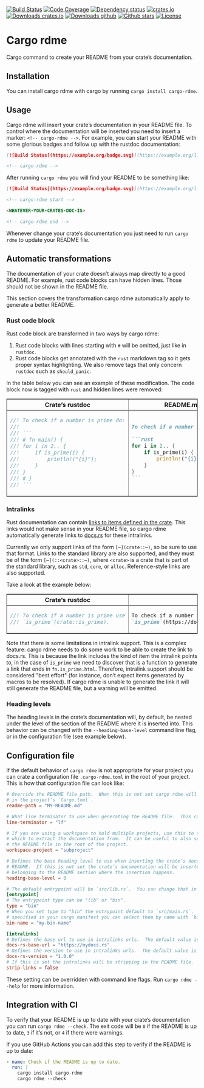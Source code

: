 [![Build Status](https://github.com/orium/cargo-rdme/workflows/CI/badge.svg)](https://github.com/orium/cargo-rdme/actions?query=workflow%3ACI)
[![Code Coverage](https://codecov.io/gh/orium/cargo-rdme/branch/main/graph/badge.svg)](https://codecov.io/gh/orium/cargo-rdme)
[![Dependency status](https://deps.rs/repo/github/orium/cargo-rdme/status.svg)](https://deps.rs/repo/github/orium/cargo-rdme)
[![crates.io](https://img.shields.io/crates/v/cargo-rdme.svg)](https://crates.io/crates/cargo-rdme)
[![Downloads crates.io](https://img.shields.io/crates/d/cargo-rdme.svg?label=crates.io%20downloads)](https://crates.io/crates/cargo-rdme)
[![Downloads github](https://img.shields.io/github/downloads/orium/cargo-rdme/total.svg?label=github%20downloads)](https://github.com/orium/cargo-rdme/releases)
[![Github stars](https://img.shields.io/github/stars/orium/cargo-rdme.svg?logo=github)](https://github.com/orium/cargo-rdme/stargazers)
[![License](https://img.shields.io/crates/l/cargo-rdme.svg)](./LICENSE.md)

# Cargo rdme

<!-- cargo-rdme start -->

Cargo command to create your README from your crate’s documentation.

## Installation

You can install cargo rdme with cargo by running `cargo install cargo-rdme`.

## Usage

Cargo rdme will insert your crate’s documentation in your README file.  To control where the
documentation will be inserted you need to insert a marker: `<!-- cargo-rdme -->`.  For example,
you can start your README with some glorious badges and follow up with the rustdoc
documentation:

```markdown
[![Build Status](https://example.org/badge.svg)](https://example.org/link-to-ci)

<!-- cargo-rdme -->
```

After running `cargo rdme` you will find your README to be something like:

```markdown
[![Build Status](https://example.org/badge.svg)](https://example.org/link-to-ci)

<!-- cargo-rdme start -->

<WHATEVER-YOUR-CRATES-DOC-IS>

<!-- cargo-rdme end -->
```

Whenever change your crate’s documentation you just need to run `cargo rdme` to update your
README file.

## Automatic transformations

The documentation of your crate doesn’t always map directly to a good README.  For example,
rust code blocks can have hidden lines.  Those should not be shown in the README file.

This section covers the transformation cargo rdme automatically apply to generate a better
README.

### Rust code block

Rust code block are transformed in two ways by cargo rdme:

1. Rust code blocks with lines starting with `#` will be omitted, just like in `rustdoc`.
2. Rust code blocks get annotated with the `rust` markdown tag so it gets proper syntax
   highlighting.  We also remove tags that only concern `rustdoc` such as `should_panic`.

In the table below you can see an example of these modification.  The code block now is
tagged with `rust` and hidden lines were removed:

<table border="1">
<col span="1" width="40%">
<col span="1" width="40%">
</colgroup>
<tr>
<th><center>Crate’s rustdoc</center></th>
<th><center>README.md</center></th>
<tr>
<tr>
<td>

```rust
//! To check if a number is prime do:
//!
//! ```
//! # fn main() {
//! for i in 2.. {
//!     if is_prime(i) {
//!         println!("{i}");
//!     }
//! }
//! # }
//! ```
```

</td>
<td>

````markdown
To check if a number is prime do:

```rust
for i in 2.. {
    if is_prime(i) {
        println!("{i}");
    }
}
```
````

</td>
</tr>
</table>

### Intralinks

Rust documentation can contain [links to items defined in the crate](https://doc.rust-lang.org/stable/rustdoc/linking-to-items-by-name.html).
This links would not make sense in your README file, so cargo rdme automatically generate
links to [docs.rs](https://docs.rs) for these intralinks.

Currently we only support links of the form `[⋯](crate::⋯)`, so be sure to use that format.
Links to the standard library are also supported, and they must be of the form
`[⋯](::<crate>::⋯)`, where `<crate>` is a crate that is part of the standard library, such as
`std`, `core`, or `alloc`.  Reference-style links are also supported.

Take a look at the example below:

<table border="1">
<col span="1" width="40%">
<col span="1" width="40%">
</colgroup>
<tr>
<th><center>Crate’s rustdoc</center></th>
<th><center>README.md</center></th>
<tr>
<tr>
<td>

```rust
//! To check if a number is prime use
//! `is_prime`(crate::is_prime).
```

</td>
<td>

```markdown
To check if a number is prime use
`is_prime`(https://docs.rs/prime/latest/prime/fn.is_prime.html).
```

</td>
</tr>
</table>

Note that there is some limitations in intralink support.  This is a complex feature: cargo rdme
needs to do some work to be able to create the link to docs.rs.  This is because the link
includes the kind of item the intralink points to, in the case of `is_prime` we need to discover
that is a function to generate a link that ends in `fn.is_prime.html`.  Therefore, intralink
support should be considered "best effort" (for instance, don’t expect items generated by macros
to be resolved).  If cargo rdme is unable to generate the link it will still generate the README
file, but a warning will be emitted.

### Heading levels

The heading levels in the crate’s documentation will, by default, be nested under the level
of the section of the README where it is inserted into.  This behavior can be changed with
the `--heading-base-level` command line flag, or in the configuration file (see example
below).

## Configuration file

If the default behavior of `cargo rdme` is not appropriate for your project you can crate a
configuration file `.cargo-rdme.toml` in the root of your project.  This is how that
configuration file can look like:

```toml
# Override the README file path.  When this is not set cargo rdme will use the file path defined
# in the project’s `Cargo.toml`.
readme-path = "MY-README.md"

# What line terminator to use when generating the README file.  This can be "lf" or "crlf".
line-terminator = "lf"

# If you are using a workspace to hold multiple projects, use this to select the project from
# which to extract the documentation from.  It can be useful to also set `readme-path` to create
# the README file in the root of the project.
workspace-project = "subproject"

# Defines the base heading level to use when inserting the crate’s documentation in the
# README.  If this is not set the crate’s documentation will be inserted with its sections
# belonging to the README section where the insertion happens.
heading-base-level = 0

# The default entrypoint will be `src/lib.rs`.  You can change that in the `entrypoint` table.
[entrypoint]
# The entrypoint type can be "lib" or "bin".
type = "bin"
# When you set type to "bin" the entrypoint default to `src/main.rs`.  If you have binary targets
# specified in your cargo manifest you can select them by name with `bin-name`.
bin-name = "my-bin-name"

[intralinks]
# Defines the base url to use in intralinks urls.  The default value is `https://docs.rs`.
docs-rs-base-url = "https://mydocs.rs"
# Defines the version to use in intralinks urls.  The default value is `latest`.
docs-rs-version = "1.0.0"
# If this is set the intralinks will be stripping in the README file.
strip-links = false
```

These setting can be overridden with command line flags.  Run `cargo rdme --help` for more
information.

## Integration with CI

To verify that your README is up to date with your crate’s documentation you can run
`cargo rdme --check`.  The exit code will be `0` if the README is up to date, `3` if it’s
not, or `4` if there were warnings.

If you use GitHub Actions you can add this step to verify if the README is up to date:

```yaml
- name: Check if the README is up to date.
  run: |
    cargo install cargo-rdme
    cargo rdme --check
```

<!-- cargo-rdme end -->
